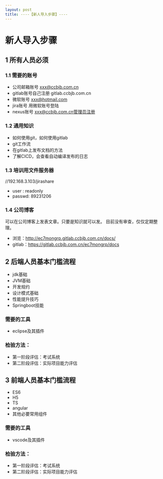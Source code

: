 ```yaml
---
layout: post
title: ----【新人导入步骤】----
---
```


# 新人导入步骤

## 1 所有人员必须
### 1.1 需要的账号
- 公司邮箱账号 xxx@ccbjb.com.cn
- gitlab账号自己注册 gitlab.ccbjb.com.cn
- 微软账号 xxx@hotmail.com
- jira账号 用微软账号登陆
- nexus账号 xxx@ccbjb.com.cn管理员注册

### 1.2 通用知识
- 如何使用git，如何使用gitlab
- git工作流
- 在gitlab上发布文档的方法
- 了解CICD，会查看自动编译发布的日志

### 1.3 培训用文件服务器
//192.168.3.103/jirashare
- user : readonly
- passwd: 89231206

### 1.4 公司博客
可以在公司博客上发表文章。只要是知识就可以发。
目前没有审查，仅仅定期整理。
- 浏览：http://ec7mongrp.gitlab.ccbjb.com.cn/docs/
- gitlab：https://gitlab.ccbjb.com.cn/ec7mongrp/docs


## 2 后端人员基本门槛流程
- jdk基础
- JVM基础
- 开发规约
- 设计模式基础
- 性能提升技巧
- Springboot技能
### 需要的工具
- eclipse及其插件


### 检验方法：
- 第一阶段评估：考试系统
- 第二阶段评估：实际项目能力评估

## 3 前端人员基本门槛流程
- ES6
- H5
- TS
- angular
- 其他必要常用组件

### 需要的工具
- vscode及其插件
 
### 检验方法：
- 第一阶段评估：考试系统
- 第二阶段评估：实际项目能力评估

